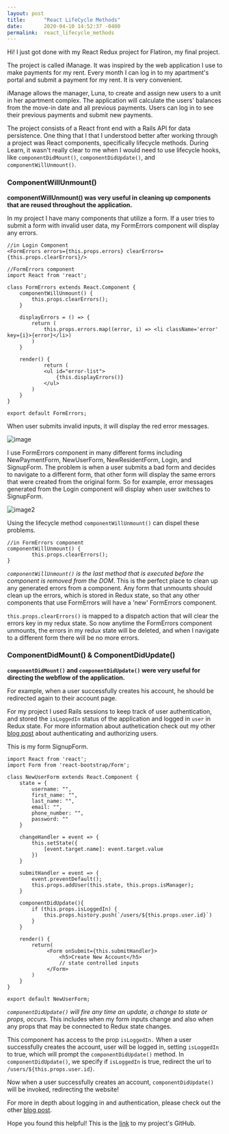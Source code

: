 ```yaml
---
layout: post
title:      "React LifeCycle Methods"
date:       2020-04-10 14:52:37 -0400
permalink:  react_lifecycle_methods
---
```



Hi! I just got done with my React Redux project for Flatiron, my final project.

The project is called iManage. It was inspired by the web application I use to make payments for my rent. Every month I can log in to my apartment's portal and submit a payment for my rent. It is very convenient.

iManage allows the manager, Luna, to create and assign new users to a unit in her apartment complex. The application will calculate the users' balances from the move-in date and all previous payments. Users can log in to see their previous payments and submit new payments.

The project consists of a React front end with a Rails API for data persistence. One thing that I that I understood better after working through a project was React components, specifically lifecycle methods. During Learn, it wasn't really clear to me when I would need to use lifecycle hooks, like `componentDidMount()`, `componentDidUpdate()`, and `componentWillUnmount()`.

### ComponentWillUnmount()

**componentWillUnmount() was very useful in cleaning up components that are reused throughout the application.**

In my project I have many components that utilize a form. If a user tries to submit a form with invalid user data, my FormErrors component will display any errors.



```
//in Login Component
<FormErrors errors={this.props.errors} clearErrors={this.props.clearErrors}/>
```

```
//FormErrors component
import React from 'react';

class FormErrors extends React.Component {
    componentWillUnmount() {
        this.props.clearErrors();
    }

    displayErrors = () => {
        return (
            this.props.errors.map((error, i) => <li className='error' key={i}>{error}</li>)
        )
    }

    render() {
            return (
            <ul id="error-list">
                {this.displayErrors()}
            </ul>
        )
    }
}

export default FormErrors;
```

When user submits invalid inputs, it will display the red error messages. 

![image](https://i.imgur.com/jak68K6.png)

I use FormErrors component in many different forms including NewPaymentForm, NewUserForm, NewResidentForm, Login, and SignupForm. The problem is when a user submits a bad form and decides to navigate to a different form, that other form will display the same errors that were created from the original form. So for example, error messages generated from the Login component will display when user switches to SignupForm.

![image2](https://i.imgur.com/fFpThR5.png)

Using the lifecycle method `componentWillUnmount()` can dispel these problems.

```
//in FormErrors component
componentWillUnmount() {
        this.props.clearErrors();
}
```

*`componentWillUnmount()` is the last method that is executed before the component is removed from the DOM*. This is the perfect place to clean up any generated errors from a component. Any form that unmounts should clean up the errors, which is stored in Redux state, so that any other components that use FormErrors will have a 'new' FormErrors component.

`this.props.clearErrors()` is mapped to a dispatch action that will clear the errors key in my redux state. So now anytime the FormErrors component unmounts, the errors in my redux state will be deleted, and when I navigate to a different form there will be no more errors.

### ComponentDidMount() & ComponentDidUpdate()
**`componentDidMount()` and `componentDidUpdate()` were very useful for directing the webflow of the application.** 

For example, when a user successfully creates his account, he should be redirected again to their account page. 

For my project I used Rails sessions to keep track of user authentication, and stored the `isLoggedIn` status of the application and logged in `user` in Redux state. For more information about authetication check out my other [blog post](https://atribecalledarty.github.io/how_i_authenticated_users_react_application_w_rails_api) about authenticating and authorizing users.

This is my form SignupForm.

```
import React from 'react';
import Form from 'react-bootstrap/Form';

class NewUserForm extends React.Component {
    state = {
        username: "",
        first_name: "",
        last_name: "",
        email: "",
        phone_number: "",
        password: ""
    }

    changeHandler = event => {
        this.setState({
            [event.target.name]: event.target.value
        })
    }

    submitHandler = event => {
        event.preventDefault();
        this.props.addUser(this.state, this.props.isManager);
    }

    componentDidUpdate(){
        if (this.props.isLoggedIn) {
            this.props.history.push(`/users/${this.props.user.id}`)
        }
    }

    render() {
        return(
             <Form onSubmit={this.submitHandler}>
                 <h5>Create New Account</h5>
                 // state controlled inputs
             </Form>
        )
    }
}

export default NewUserForm;
```

*`componentDidUpdate()` will fire any time an update, a change to state or props, occurs.*
This includes when my form inputs change and also when any props that may be connected to Redux state changes.

This component has access to the prop `isLoggedIn.` When a user successfully creates the account, user will be logged in, setting `isLoggedIn` to true, which will prompt the `componentDidUpdate()` method. In `componentDidUpdate()`, we specify if `isLoggedIn` is true, redirect the url to `/users/${this.props.user.id}`.

Now when a user successfully creates an account, `componentDidUpdate()` will be invoked, redirecting the website!

For more in depth about logging in and authentication, please check out the other [blog post](https://atribecalledarty.github.io/how_i_authenticated_users_react_application_w_rails_api). 

Hope you found this helpful! This is the [link](https://github.com/atribecalledarty/i-manage) to my project's GitHub.
